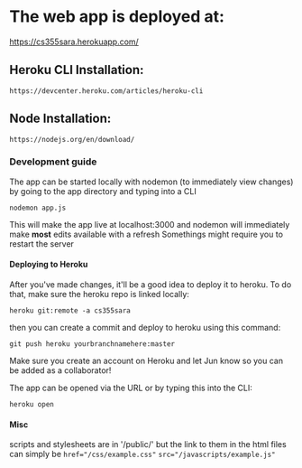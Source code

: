 # The web app is deployed at:
https://cs355sara.herokuapp.com/

## Heroku CLI Installation:
```https://devcenter.heroku.com/articles/heroku-cli```

## Node Installation:
```https://nodejs.org/en/download/```

### Development guide
The app can be started locally with nodemon (to immediately view changes) by going to the app directory and typing into a CLI

```nodemon app.js```

This will make the app live at localhost:3000 and nodemon will immediately make **most** edits available with a refresh
Somethings might require you to restart the server

#### Deploying to Heroku
After you've made changes, it'll be a good idea to deploy it to heroku.
To do that, make sure the heroku repo is linked locally:

```heroku git:remote -a cs355sara```

then you can create a commit and deploy to heroku using this command:

```git push heroku yourbranchnamehere:master```

Make sure you create an account on Heroku and let Jun know so you can be added as a collaborator!

The app can be opened via the URL or by typing this into the CLI:

```heroku open```

#### Misc
scripts and stylesheets are in '/public/' but the link to them in the html files can simply be 
```href="/css/example.css"```
```src="/javascripts/example.js"```

